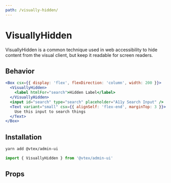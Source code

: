 ```yaml
---
path: /visually-hidden/
---
```


# VisuallyHidden

VisuallyHidden is a common technique used in web accessibility to hide content from the visual client, but keep it readable for screen readers.

## Behavior

```jsx
<Box csx={{ display: 'flex', flexDirection: 'column', width: 200 }}>
  <VisuallyHidden>
    <label htmlFor="search">Hidden Label</label>
  </VisuallyHidden>
  <input id="search" type="search" placeholder="A11y Search Input" />
  <Text variant="small" csx={{ alignSelf: 'flex-end', marginTop: 3 }}>
    Use this input to search things
  </Text>
</Box>
```

## Installation

```sh isStatic
yarn add @vtex/admin-ui
```

```jsx isStatic
import { VisuallyHidden } from '@vtex/admin-ui'
```

## Props

<proptypes heading="VisuallyHidden" component="VisuallyHidden">
